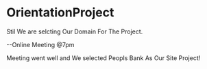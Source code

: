 # OrientationProject

Stil We are selcting Our Domain For The Project.

--Online Meeting @7pm

Meeting went well and We selected Peopls Bank As Our Site Project!
